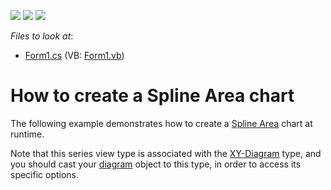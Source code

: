 <!-- default badges list -->
![](https://img.shields.io/endpoint?url=https://codecentral.devexpress.com/api/v1/VersionRange/128573860/13.1.4%2B)
[![](https://img.shields.io/badge/Open_in_DevExpress_Support_Center-FF7200?style=flat-square&logo=DevExpress&logoColor=white)](https://supportcenter.devexpress.com/ticket/details/E1049)
[![](https://img.shields.io/badge/📖_How_to_use_DevExpress_Examples-e9f6fc?style=flat-square)](https://docs.devexpress.com/GeneralInformation/403183)
<!-- default badges end -->
<!-- default file list -->
*Files to look at*:

* [Form1.cs](./CS/Series_SplineAreaChart/Form1.cs) (VB: [Form1.vb](./VB/Series_SplineAreaChart/Form1.vb))
<!-- default file list end -->
# How to create a Spline Area chart


<p>The following example demonstrates how to create a <a href="http://devexpress.com/Help/Content.aspx?help=XtraCharts&document=CustomDocument3939.htm">Spline Area</a> chart at runtime.</p><p>Note that this series view type is associated with the <a href="http://devexpress.com/Help/Content.aspx?help=XtraCharts&document=CustomDocument5908.htm">XY-Diagram</a> type, and you should cast your <a href="http://devexpress.com/Help/Content.aspx?help=XtraCharts&document=CustomDocument6017.htm">diagram</a> object to this type, in order to access its specific options.</p>

<br/>


